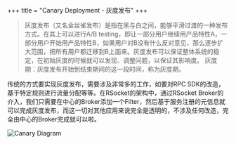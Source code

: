 +++
title = "Canary Deployment - 灰度发布"
+++

> 灰度发布（又名金丝雀发布）是指在黑与白之间，能够平滑过渡的一种发布方式。在其上可以进行A/B testing，即让一部分用户继续用产品特性A，一部分用户开始用产品特性B，如果用户对B没有什么反对意见，那么逐步扩大范围，把所有用户都迁移到B上面来。灰度发布可以保证整体系统的稳定，在初始灰度的时候就可以发现、调整问题，以保证其影响度。
灰度期：灰度发布开始到结束期间的这一段时间，称为灰度期。

传统的方式要实现灰度发布，需要涉及非常多的工作，如要对RPC SDK的改造，基于特定规则进行流量分配等等。在RSocket的架构中，通过RSocket Broker的介入，我们只需要在中心的Broker添加一个Filter，然后基于服务注册的元信息就可以完成灰度发布，而这一切对其他应用来说完全是透明的，不涉及任何改造，完全由中心的Broker完成就可以啦。

![Canary Diagram](/images/traffic/canary.png)

